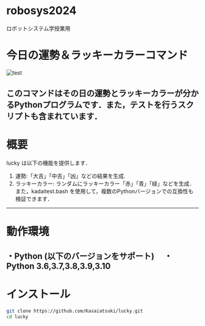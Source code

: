 # robosys2024
ロボットシステム学授業用
# 今日の運勢＆ラッキーカラーコマンド
![test](https://github.com/kasaiatsuki/robosys2024/actions/workflows/kadaitest.yml/badge.svg)

このコマンドはその日の運勢とラッキーカラーが分かるPythonプログラムです．また，テストを行うスクリプトも含まれています．
---
# 概要
lucky は以下の機能を提供します．
1. 運勢:「大吉」「中吉」「凶」などの結果を生成.
2. ラッキーカラー: ランダムにラッキーカラー「赤」「青」「緑」などを生成．
また，kadaitest.bash を使用して，複数のPythonバージョンでの互換性も検証できます．
---
# 動作環境
・Python (以下のバージョンをサポート)
　・Python 3.6,3.7,3.8,3.9,3.10
 ---
 # インストール
```bash
git clone https://github.com/Kasaiatsuki/lucky.git
cd lucky
 
